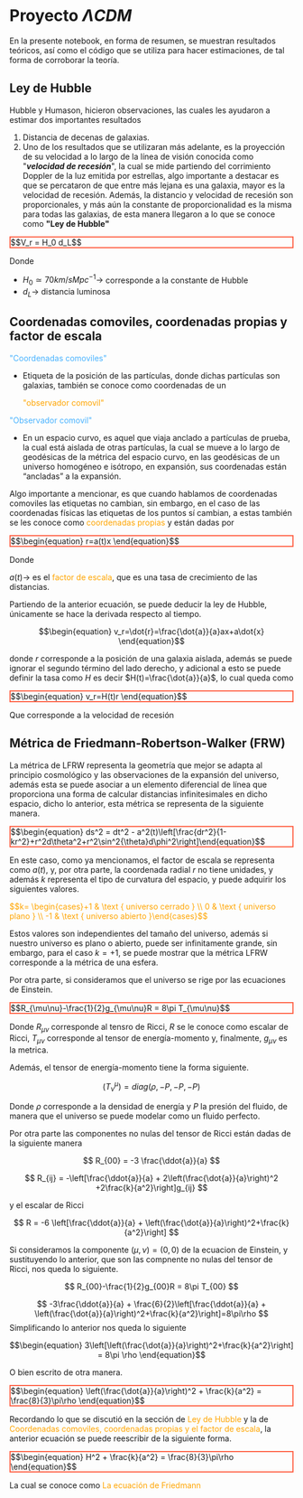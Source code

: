 
# Proyecto $\Lambda CDM$

En la presente notebook, en forma de resumen, se muestran resultados teóricos, así como el código que se utiliza para hacer estimaciones, de tal forma de corroborar la teoría.

## Ley de Hubble

Hubble y Humason, hicieron observaciones, las cuales les ayudaron a estimar dos importantes resultados

1. Distancia de decenas de galaxias.
2. Uno de los resultados que se utilizaran más adelante, es la proyección de su velocidad a lo largo de la línea de visión conocida como "_**velocidad de recesión**_", la cual se mide partiendo del corrimiento Doppler de la luz emitida por estrellas, algo importante a destacar es que se percataron de que entre más lejana es una galaxia, mayor es la velocidad de recesión. Además, la distancio y velocidad de recesión son proporcionales, y más aún la constante de proporcionalidad es la misma para todas las galaxias, de esta manera llegaron a lo que se conoce como **"Ley de Hubble"**

<p style="border:2px solid Tomato;"> $$V_r = H_0 d_L$$ </p>

Donde 

- $H_0 \simeq 70 km/s Mpc^{-1} \rightarrow$  corresponde a la constante de Hubble
- $d_L \rightarrow$ distancia luminosa


## Coordenadas comoviles, coordenadas propias y factor de escala

<p style="color:rgb(71, 178, 255);"> "Coordenadas comoviles"</p>

- Etiqueta de la posición de las partículas, donde dichas partículas son galaxias, también se conoce como coordenadas de un <p style="color:Orange;">"observador comovil"</p>

<p style="color:rgb(71, 178, 255);"> "Observador comovil"</p>

- En un espacio curvo, es aquel que viaja anclado a partículas de prueba, la cual está aislada de otras partículas, la cual se mueve a lo largo de geodésicas de la métrica del espacio curvo, en las geodésicas de un universo homogéneo e isótropo, en expansión, sus coordenadas están “ancladas” a la expansión.

Algo importante a mencionar, es que cuando hablamos de coordenadas comoviles las etiquetas no cambian, sin embargo, en el caso de las coordenadas físicas las etiquetas de los puntos sí cambian, a estas también se les conoce como <span style="color:Orange;">coordenadas propias</span> y están dadas por

<p style="border:2px solid Tomato;"> $$\begin{equation} r=a(t)x \end{equation}$$ </p>

Donde

$a(t)\rightarrow$  es el <span style="color: Orange;"> factor de escala</span>, que es una tasa de crecimiento de las distancias.

Partiendo de la anterior ecuación, se puede deducir la ley de Hubble, únicamente se hace la derivada respecto al tiempo.

$$\begin{equation} v_r=\dot{r}=\frac{\dot{a}}{a}ax+a\dot{x} \end{equation}$$ 

donde $r$ corresponde a la posición de una galaxia aislada, además se puede ignorar el segundo término del lado derecho, y adicional a esto se puede definir la tasa como $H$ es decir $H(t)=\frac{\dot{a}}{a}$, lo cual queda como 

<p style="border:2px solid Tomato;"> $$\begin{equation} v_r=H(t)r \end{equation}$$ </p>

Que corresponde a la velocidad de recesión


## Métrica de Friedmann-Robertson-Walker (FRW)

La métrica de LFRW representa la geometría que mejor se adapta al principio cosmológico y las observaciones de la expansión del universo, además esta se puede asociar a un elemento diferencial de línea que proporciona una forma de calcular distancias infinitesimales en dicho espacio, dicho lo anterior, esta métrica se representa de la siguiente manera.

<p style="border:2px solid Tomato;"> $$\begin{equation} ds^2 = dt^2 - a^2(t)\left[\frac{dr^2}{1-kr^2}+r^2d\theta^2+r^2\sin^2{\theta}d\phi^2\right]\end{equation}$$ </p>

En este caso, como ya mencionamos, el factor de escala se representa como $a(t)$, y, por otra parte, la coordenada radial $r$ no tiene unidades, y además $k$ representa el tipo de curvatura del espacio, y puede adquirir los siguientes valores.

<p style="color:Orange;"> $$k= \begin{cases}+1 & \text { universo cerrado } \\ 0 & \text { universo plano } \\ -1 & \text { universo abierto }\end{cases}$$ </p>

Estos valores son independientes del tamaño del universo, además si nuestro universo es plano o abierto, puede ser infinitamente grande, sin embargo, para el caso $k=+1$, se puede mostrar que la métrica LFRW corresponde a la métrica de una esfera.

Por otra parte, si consideramos que el universo se rige por las ecuaciones de Einstein. 

<p style="border:2px solid Tomato;">$$R_{\mu\nu}-\frac{1}{2}g_{\mu\nu}R = 8\pi T_{\mu\nu}$$</p>

Donde $R_{\mu\nu}$ corresponde al tensro de Ricci, $R$ se le conoce como escalar de Ricci, $T_{\mu\nu}$ corresponde al tensor de energía-momento y, finalmente, $g_{\mu\nu}$ es la metrica.

Además, el tensor de energía-momento tiene la forma siguiente.

$$\left(T^\mu_{\nu}\right) = diag(\rho,-P,-P,-P)$$

Donde $\rho$ corresponde a la densidad de energía y $P$ la presión del fluido, de manera que el universo se puede modelar como un fluido perfecto.

Por otra parte las componentes no nulas del tensor de Ricci están dadas de la siguiente manera 

$$
R_{00} = -3 \frac{\ddot{a}}{a}
$$

$$
R_{ij} = -\left[\frac{\ddot{a}}{a} + 2\left(\frac{\dot{a}}{a}\right)^2 +2\frac{k}{a^2}\right]g_{ij}
$$

y el escalar de Ricci 

$$
R = -6 \left[\frac{\ddot{a}}{a} + \left(\frac{\dot{a}}{a}\right)^2+\frac{k}{a^2}\right]
$$

Si consideramos la componente $(\mu,\nu)=(0,0)$  de la ecuacion de Einstein, y sustituyendo lo anterior, que son las compnente no nulas del tensor de Ricci, nos queda lo siguiente.

$$
R_{00}-\frac{1}{2}g_{00}R = 8\pi T_{00}
$$

$$
-3\frac{\ddot{a}}{a} + \frac{6}{2}\left[\frac{\ddot{a}}{a} + \left(\frac{\dot{a}}{a}\right)^2+\frac{k}{a^2}\right]=8\pi\rho
$$
Simplificando lo anterior nos queda lo siguiente 

$$\begin{equation}
3\left[\left(\frac{\dot{a}}{a}\right)^2+\frac{k}{a^2}\right] = 8\pi \rho
\end{equation}$$

O bien escrito de otra manera.

<p style="border:2px solid Tomato;">$$\begin{equation}
    \left(\frac{\dot{a}}{a}\right)^2 + \frac{k}{a^2} = \frac{8}{3}\pi\rho
    \end{equation}$$</p>

Recordando lo que se discutió en la sección de <span style="color:Orange;">Ley de Hubble</span> y la de <span style="color:Orange;">Coordenadas comoviles, coordenadas propias y el factor de escala</span>, la anterior ecuación se puede reescribir de la siguiente forma.

<p style="border:2px solid Tomato;">$$\begin{equation}
    H^2 + \frac{k}{a^2} = \frac{8}{3}\pi\rho
    \end{equation}$$</p>

La cual se conoce como <span style="color:Orange;">La ecuación de Friedmann</span>
